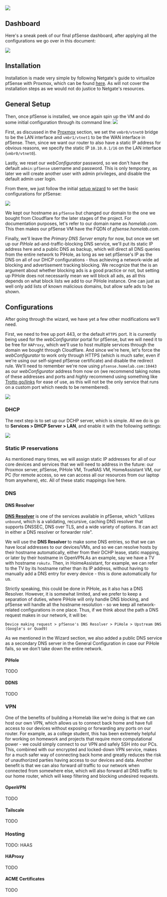 # ![](../media/pfsense_logo.png)

## Dashboard

Here's a sneak peek of our final pfSense dashboard, after applying all the configurations we go over in this document:

![](../media/pfsense_final_dashboard.png)

## Installation

Installation is made very simple by following Netgate's guide to virtualize pfSense with Proxmox, which can be found [here](https://docs.netgate.com/pfsense/en/latest/recipes/virtualize-proxmox-ve.html). As will not cover the installation steps as we would not do justice to Netgate's resources.

## General Setup

Then, once pfSense is installed, we once again spin up the VM and do some initial configuration through its command line:
![](../media/pfsense_cml.png)

First, as discussed in the [Proxmox](1_proxmox.md) section, we set the `vmbr0/vtnet0` bridge to be the LAN interface and `vmbr1/vtnet1` to be the WAN interface in pfSense. Then, since we want our router to also have a static IP address for obvious reasons, we specify the static IP `10.10.0.1/16` on the LAN interface (`vmbr0/vtnet0`).

Lastly, we reset our *webConfigurator* password, so we don't have the default `admin:pfSense` username and password. This is only temporary, as later we will create another user with admin privileges, and disable the default admin user login.

From there, we just follow the initial [setup wizard](https://docs.netgate.com/pfsense/en/latest/config/setup-wizard.html) to set the basic configurations for pfSense:

![](../media/pfsense_wizard.png)

We kept our hostname as `pfSense` but changed our domain to the one we bought from Cloudflare for the later stages of the project. For documentation purposes, let's refer to our domain name as *homelab.com*. This then makes our pfSense VM have the FQDN of *pfsense.homelab.com*.

Finally, we'll leave the *Primary DNS Server* empty for now, but once we set up our *PiHole* ad-and-traffic-blocking DNS service, we'll put its static IP address here and a public DNS as backup, which will direct all DNS queries from the entire network to PiHole, as long as we set pfSense's IP as the DNS on all of our DHCP configurations - thus achieving a network-wide ad blocking and advertisement tracking blocking. We recognize that the is an argument about whether blocking ads is a good practice or not, but setting up PiHole does not necessarily mean we will block all ads, as all this depends on what block lists we add to our PiHole instance. One can just as well only add lists of known malicious domains, but allow safe ads to be shown.

## Configurations

After going through the wizard, we have yet a few other modifications we'll need.

First, we need to free up port 443, or the default `HTTPS` port. It is currently being used for the *webConfigurator* portal for pfSense, but we will need it to be free for `HAProxy`, which we'll use to host multiple services through the domain we bought through Cloudflare. And since we're here, let's force the *webConfigurator* to work only through HTTPS (which is much safer, even if we're using our self-signed pfSense certificate) and disable the redirect rule. We'll need to remember we're now using `pfsense.homelab.com:10443` as our *webConfigurator* address from now on (we recommend taking notes of these addresses and ports and *highly* recommend using something like [Trotto go/links](https://www.trot.to/) for ease of use, as this will not be the only service that runs on a custom port which needs to be remembered).

![](../media/pfsense_webconfigurator_port.png)

### DHCP

The next step is to set up our DCHP server, which is simple. All we do is go to **Services > DHCP Server > LAN**, and enable it with the following settings:

![](../media/pfsense_dchp.png)

### Static IP reservations

As mentioned many times, we will assign static IP addresses for all of our core devices and services that we will need to address in the future: our Proxmox server, pfSense, PiHole VM, TrueNAS VM, HomeAssistant VM, our PC (for remote access, so we can access all our resources from our laptop from anywhere), etc. All of these static mappings live here.

### DNS

#### DNS Resolver

[**DNS Resolver**](https://docs.netgate.com/pfsense/en/latest/services/dns/resolver.html) is one of the services available in pfSense, which "utilizes `unbound`, which is a validating, recursive, caching DNS resolver that supports DNSSEC, DNS over TLS, and a wide variety of options. It can act in either a DNS resolver or forwarder role".

We will use the **DNS Resolver** to make some DNS entries, so that we can have local addresses to our devices/VMs, and so we can resolve hosts by their hostname automatically, either from their DCHP lease, static mapping, or later by their hostname in OpenVPN.As an example, say we have a TV with hostname `rokutv`. Then, in HoimeAssistant, for example, we can refer to the TV by its hostname rather than its IP address, without having to manually add a DNS entry for every device - this is done automatically for us.

Strictly speaking, this could be done in PiHole, as it also has a DNS Resolver. However, it is somewhat limited, and we prefer to keep a separation of duties, where PiHole will only handle DNS blocking, and pfSense will handle all the hostname resolution - so we keep all network-related configurations in one place. Thus, if we think about the path a DNS request makes in our network, it will be:

`Device making request > pfSense's DNS Resolver > PiHole > Upstream DNS (Google's or Quad9)`

As we mentioned in the Wizard section, we also added a public DNS service as a secondary DNS server in the General Configuration in case our PiHole fails, so we don't take down the entire network.

#### PiHole

TODO

#### DDNS

TODO

### VPN

One of the benefits of building a Homelab like we're doing is that we can host our own VPN, which allows us to connect back home and have full access to our devices without exposing or forwarding any ports on our router. For example, as a college student, this has been extremely helpful for working on homework and projects that require more computational power - we could simply connect to our VPN and safely SSH into our PCs. This, combined with our encrypted and locked-down VPN service, makes for a much safer way of connecting back home and greatly reduces the risk of unauthorized parties having access to our devices and data. Another benefit is that we can also forward *all* traffic to our network when connected from somewhere else, which will also forward all DNS traffic to our home router, which will keep filtering and blocking undesired requests.

#### OpenVPN

TODO

#### Tailscale

TODO

### Hosting

TODO: HAAS

#### HAProxy

TODO

#### ACME Certificates

TODO
